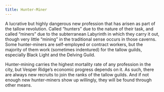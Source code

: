 ```yaml
---
title: Hunter-Miner
---
```


A lucrative but highly dangerous new profession that has arisen as part of the tallow revolution. Called “hunters” due to the nature of their task, and called “miners” due to the subterranean Labyrinth in which they carry it out, though very little “mining” in the traditional sense occurs in those caverns. Some hunter-miners are self-employed or contract workers, but the majority of them work (sometimes indentured) for the tallow guilds, especially Black Light and the Delving Guild.

Hunter-mining carries the highest mortality rate of any profession in the city, but Vesper Ridge’s economic progress depends on it. As such, there are always new recruits to join the ranks of the tallow guilds. And if not enough new hunter-miners show up willingly, they will be found through other means.